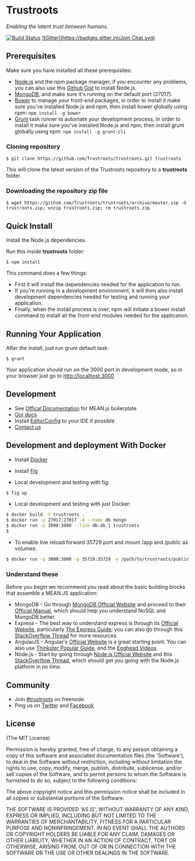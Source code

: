 # Trustroots
_Enabling the latent trust between humans._

[![Build Status](https://travis-ci.org/Trustroots/trustroots.svg)](https://travis-ci.org/Trustroots/trustroots)
[![Gitter](https://badges.gitter.im/Join Chat.svg)](https://gitter.im/Trustroots/trustroots?utm_source=badge&utm_medium=badge&utm_campaign=pr-badge&utm_content=badge)

## Prerequisites
Make sure you have installed all these prerequisites:
* [Node.js](http://www.nodejs.org/download/) and the npm package manager, if you encounter any problems, you can also use this [Github Gist](https://gist.github.com/isaacs/579814) to install Node.js.
* [MongoDB](http://www.mongodb.org/downloads), and make sure it's running on the default port (27017).
* [Bower](http://bower.io/) to manage your front-end packages, in order to install it make sure you've installed Node.js and npm, then install bower globally using npm: `npm install -g bower`
* [Grunt](http://gruntjs.com/) task runner to automate your development process, in order to install it make sure you've installed Node.js and npm, then install grunt globally using npm: `npm install -g grunt-cli`

### Cloning repository
```
$ git clone https://github.com/Trustroots/trustroots.git trustroots
```
This will clone the latest version of the Trustroots repository to a **trustroots** folder.

### Downloading the repository zip file
```
$ wget https://github.com/Trustroots/trustroots/archive/master.zip -O trustroots.zip; unzip trustroots.zip; rm trustroots.zip
```

## Quick Install
Install the Node.js dependencies.

Run this inside **trustroots** folder:
```
$ npm install
```

This command does a few things:
* First it will install the dependencies needed for the application to run.
* If you're running in a development environment, it will then also install development dependencies needed for testing and running your application.
* Finally, when the install process is over, npm will initiate a bower install command to install all the front-end modules needed for the application.

## Running Your Application
After the install, just run grunt default task:

```
$ grunt
```

Your application should run on the 3000 port in development mode, so in your browser just go to [http://localhost:3000](http://localhost:3000)

## Development
* See [Offical Documentation](http://meanjs.org/docs.html) for MEAN.js  boilerplate
* [Our docs](https://github.com/Trustroots/trustroots/wiki)
* Install [EditorConfig](http://editorconfig.org/) to your IDE if possible
* [Contact us](http://ideas.trustroots.org/about/)

## Development and deployment With Docker

* Install [Docker](http://www.docker.com/)
* Install [Fig](https://github.com/orchardup/fig)

* Local development and testing with fig:
```bash
$ fig up
```

* Local development and testing with just Docker:
```bash
$ docker build -t trustroots .
$ docker run -p 27017:27017 -d --name db mongo
$ docker run -p 3000:3000 --link db:db_1 trustroots
$
```

* To enable live reload forward 35729 port and mount /app and /public as volumes:
```bash
$ docker run -p 3000:3000 -p 35729:35729 -v /path/to/trustroots/public:/home/trustroots/public -v /path/to/trustroots/app:/home/trustroots/app --link db:db_1 trustroots
```

### Understand these
Before you begin we recommend you read about the basic building blocks that assemble a MEAN.JS application:
* MongoDB - Go through [MongoDB Official Website](http://mongodb.org/) and proceed to their [Official Manual](http://docs.mongodb.org/manual/), which should help you understand NoSQL and MongoDB better.
* Express - The best way to understand express is through its [Official Website](http://expressjs.com/), particularly [The Express Guide](http://expressjs.com/guide.html); you can also go through this [StackOverflow Thread](http://stackoverflow.com/questions/8144214/learning-express-for-node-js) for more resources.
* AngularJS - Angular's [Official Website](http://angularjs.org/) is a great starting point. You can also use [Thinkster Popular Guide](http://www.thinkster.io/), and the [Egghead Videos](https://egghead.io/).
* Node.js - Start by going through [Node.js Official Website](http://nodejs.org/) and this [StackOverflow Thread](http://stackoverflow.com/questions/2353818/how-do-i-get-started-with-node-js), which should get you going with the Node.js platform in no time.

## Community
* Join [#trustroots](irc://irc.freenode.net/trustroots) on freenode.
* Ping us on [Twitter](http://twitter.com/trustroots) and [Facebook](http://facebook.com/trustroots)

## License
(The MIT License)

Permission is hereby granted, free of charge, to any person obtaining
a copy of this software and associated documentation files (the
'Software'), to deal in the Software without restriction, including
without limitation the rights to use, copy, modify, merge, publish,
distribute, sublicense, and/or sell copies of the Software, and to
permit persons to whom the Software is furnished to do so, subject to
the following conditions:

The above copyright notice and this permission notice shall be
included in all copies or substantial portions of the Software.

THE SOFTWARE IS PROVIDED 'AS IS', WITHOUT WARRANTY OF ANY KIND,
EXPRESS OR IMPLIED, INCLUDING BUT NOT LIMITED TO THE WARRANTIES OF
MERCHANTABILITY, FITNESS FOR A PARTICULAR PURPOSE AND NONINFRINGEMENT.
IN NO EVENT SHALL THE AUTHORS OR COPYRIGHT HOLDERS BE LIABLE FOR ANY
CLAIM, DAMAGES OR OTHER LIABILITY, WHETHER IN AN ACTION OF CONTRACT,
TORT OR OTHERWISE, ARISING FROM, OUT OF OR IN CONNECTION WITH THE
SOFTWARE OR THE USE OR OTHER DEALINGS IN THE SOFTWARE.
